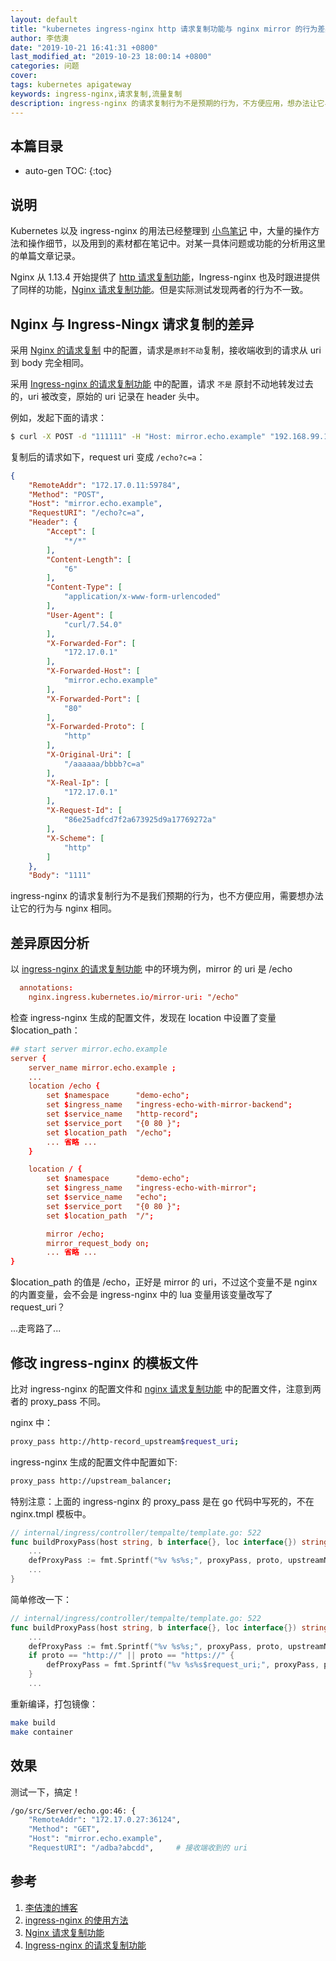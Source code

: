 ```yaml
---
layout: default
title: "kubernetes ingress-nginx http 请求复制功能与 nginx mirror 的行为差异"
author: 李佶澳
date: "2019-10-21 16:41:31 +0800"
last_modified_at: "2019-10-23 18:00:14 +0800"
categories: 问题
cover:
tags: kubernetes apigateway
keywords: ingress-nginx,请求复制,流量复制
description: ingress-nginx 的请求复制行为不是预期的行为，不方便应用，想办法让它与 nginx mirror 相同
---
```


## 本篇目录

* auto-gen TOC:
{:toc}

## 说明

Kubernetes 以及 ingress-nginx 的用法已经整理到 [小鸟笔记][2] 中，大量的操作方法和操作细节，以及用到的素材都在笔记中。对某一具体问题或功能的分析用这里的单篇文章记录。

Nginx 从 1.13.4 开始提供了 [ http 请求复制功能][3]，Ingress-nginx 也及时跟进提供了同样的功能，[Nginx 请求复制功能][3]。但是实际测试发现两者的行为不一致。

## Nginx 与 Ingress-Ningx 请求复制的差异

采用 [Nginx 的请求复制][3] 中的配置，请求是`原封不动`复制，接收端收到的请求从 uri 到 body 完全相同。

采用 [Ingress-nginx 的请求复制功能][4] 中的配置，请求 `不是` 原封不动地转发过去的，uri 被改变，原始的 uri 记录在 header 头中。

例如，发起下面的请求：

```sh
$ curl -X POST -d "111111" -H "Host: mirror.echo.example" "192.168.99.100:30933/aaaaaa/bbbb?c=a"
```

复制后的请求如下，request uri 变成 `/echo?c=a`：

```json
{
    "RemoteAddr": "172.17.0.11:59784",
    "Method": "POST",
    "Host": "mirror.echo.example",
    "RequestURI": "/echo?c=a",
    "Header": {
        "Accept": [
            "*/*"
        ],
        "Content-Length": [
            "6"
        ],
        "Content-Type": [
            "application/x-www-form-urlencoded"
        ],
        "User-Agent": [
            "curl/7.54.0"
        ],
        "X-Forwarded-For": [
            "172.17.0.1"
        ],
        "X-Forwarded-Host": [
            "mirror.echo.example"
        ],
        "X-Forwarded-Port": [
            "80"
        ],
        "X-Forwarded-Proto": [
            "http"
        ],
        "X-Original-Uri": [
            "/aaaaaa/bbbb?c=a"
        ],
        "X-Real-Ip": [
            "172.17.0.1"
        ],
        "X-Request-Id": [
            "86e25adfcd7f2a673925d9a17769272a"
        ],
        "X-Scheme": [
            "http"
        ]
    },
    "Body": "1111"
```

ingress-nginx 的请求复制行为不是我们预期的行为，也不方便应用，需要想办法让它的行为与 nginx 相同。

## 差异原因分析

以 [ingress-nginx 的请求复制功能][4] 中的环境为例，mirror 的 uri 是 /echo

```conf
  annotations:
    nginx.ingress.kubernetes.io/mirror-uri: "/echo"
```

检查 ingress-nginx 生成的配置文件，发现在 location 中设置了变量 $location_path：

```conf
## start server mirror.echo.example
server {
    server_name mirror.echo.example ;
    ...
    location /echo {
        set $namespace      "demo-echo";
        set $ingress_name   "ingress-echo-with-mirror-backend";
        set $service_name   "http-record";
        set $service_port   "{0 80 }";
        set $location_path  "/echo";
        ... 省略 ...
    }

    location / {
        set $namespace      "demo-echo";
        set $ingress_name   "ingress-echo-with-mirror";
        set $service_name   "echo";
        set $service_port   "{0 80 }";
        set $location_path  "/";

        mirror /echo;
        mirror_request_body on;
        ... 省略 ...
}
```

$location_path 的值是 /echo，正好是 mirror 的 uri，不过这个变量不是 nginx 的内置变量，会不会是 ingress-nginx 中的 lua 变量用该变量改写了 request_uri？

...走弯路了...

## 修改 ingress-nginx 的模板文件

比对 ingress-nginx 的配置文件和 [nginx 请求复制功能][3] 中的配置文件，注意到两者的 proxy_pass 不同。

nginx 中：

```sh
proxy_pass http://http-record_upstream$request_uri;
```

ingress-nginx 生成的配置文件中配置如下:

```sh
proxy_pass http://upstream_balancer;
```

特别注意：上面的 ingress-nginx 的 proxy_pass 是在 go 代码中写死的，不在 nginx.tmpl 模板中。

```go
// internal/ingress/controller/tempalte/template.go: 522
func buildProxyPass(host string, b interface{}, loc interface{}) string {
    ...
    defProxyPass := fmt.Sprintf("%v %s%s;", proxyPass, proto, upstreamName)
    ...
}
```

简单修改一下：

```go
// internal/ingress/controller/tempalte/template.go: 522
func buildProxyPass(host string, b interface{}, loc interface{}) string {
    ...
    defProxyPass := fmt.Sprintf("%v %s%s;", proxyPass, proto, upstreamName)
    if proto == "http://" || proto == "https://" {
        defProxyPass = fmt.Sprintf("%v %s%s$request_uri;", proxyPass, proto, upstreamName)
    }
    ...
```

重新编译，打包镜像：

```sh
make build
make container
```

## 效果

测试一下，搞定！

```sh
/go/src/Server/echo.go:46: {
    "RemoteAddr": "172.17.0.27:36124",
    "Method": "GET",
    "Host": "mirror.echo.example",
    "RequestURI": "/adba?abcdd",     # 接收端收到的 uri
```

## 参考

1. [李佶澳的博客][1]
2. [ingress-nginx 的使用方法][2]
3. [Nginx 请求复制功能][3]
4. [Ingress-nginx 的请求复制功能][4]

[1]: https://www.lijiaocn.com "李佶澳的博客"
[2]: https://www.lijiaocn.com/soft/k8s/ingress-nginx/ "ingress-nginx 的使用方法"
[3]: https://www.lijiaocn.com/soft/nginx/mirror.html "Nginx 请求复制功能"
[4]: https://www.lijiaocn.com/soft/k8s/ingress-nginx/mirror.html "Ingress-nginx 的请求复制功能"
